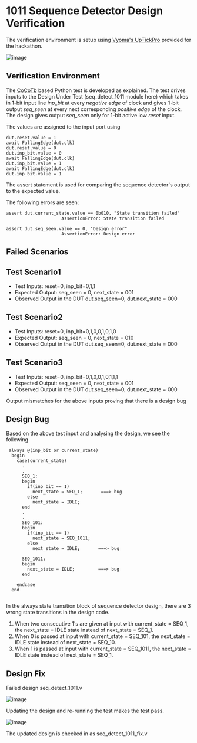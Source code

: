 # 1011 Sequence Detector Design Verification

The verification environment is setup using [Vyoma's UpTickPro](https://vyomasystems.com) provided for the hackathon.

![image](https://user-images.githubusercontent.com/51830376/182038548-3813ee59-ef50-49e3-85f8-137e0ec733db.png)

## Verification Environment

The [CoCoTb](https://www.cocotb.org/) based Python test is developed as explained. The test drives inputs to the Design Under Test (seq_detect_1011 module here) which takes in 1-bit input line *inp_bit* at every *negative edge* of clock and gives 1-bit output *seq_seen* at every next corresponding *positive edge* of the clock. The design gives output *seq_seen* only for 1-bit active low *reset* input.  

The values are assigned to the input port using 

```
dut.reset.value = 1
await FallingEdge(dut.clk) 
dut.reset.value = 0
dut.inp_bit.value = 0
await FallingEdge(dut.clk)
dut.inp_bit.value = 1
await FallingEdge(dut.clk)
dut.inp_bit.value = 1

```
The assert statement is used for comparing the sequence detector's output to the expected value.

The following errors are seen:

```
assert dut.current_state.value == 0b010, "State transition failed"
                     AssertionError: State transition failed
```

```
assert dut.seq_seen.value == 0, "Design error"
                     AssertionError: Design error
```


## Failed Scenarios

## Test Scenario1
- Test Inputs: reset=0, inp_bit=0,1,1
- Expected Output: seq_seen = 0, next_state = 001 
- Observed Output in the DUT dut.seq_seen=0, dut.next_state = 000

## Test Scenario2
- Test Inputs: reset=0, inp_bit=0,1,0,0,1,0,1,0
- Expected Output: seq_seen = 0, next_state = 010 
- Observed Output in the DUT dut.seq_seen=0, dut.next_state = 000

## Test Scenario3
- Test Inputs: reset=0, inp_bit=0,1,0,0,1,0,1,1,1
- Expected Output: seq_seen = 0, next_state = 001 
- Observed Output in the DUT dut.seq_seen=0, dut.next_state = 000


Output mismatches for the above inputs proving that there is a design bug

## Design Bug
Based on the above test input and analysing the design, we see the following

```
 always @(inp_bit or current_state)
  begin
    case(current_state)
      .
      .
      SEQ_1:
      begin
        if(inp_bit == 1)
          next_state = SEQ_1;       ===> bug
        else
          next_state = IDLE;
      end
      .
      .
      SEQ_101:
      begin
        if(inp_bit == 1)
          next_state = SEQ_1011;
        else
          next_state = IDLE;       ===> bug
      
      SEQ_1011:
      begin
        next_state = IDLE;         ===> bug
      end
      
    endcase
  end
  
```
In the always state transition block of sequence detector design, there are 3 wrong state transitions in the design code.
1. When two consecutive 1's are given at input with current_state = SEQ_1, the next_state = IDLE state instead of next_state = SEQ_1.
2. When 0 is passed at input with current_state = SEQ_101, the next_state = IDLE state instead of next_state = SEQ_10.
3. When 1 is passed at input with current_state = SEQ_1011, the next_state = IDLE state instead of next_state = SEQ_1.

## Design Fix
Failed design seq_detect_1011.v

![image](https://user-images.githubusercontent.com/51830376/182148742-45b88d8e-875a-4217-982d-4ef7e2ad4acd.png)


Updating the design and re-running the test makes the test pass.

![image](https://user-images.githubusercontent.com/51830376/182150608-847ceb27-50a4-45dd-9211-6951aa35887f.png)

The updated design is checked in as seq_detect_1011_fix.v

